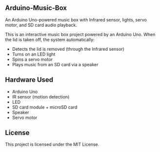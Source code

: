 ## Arduino-Music-Box
An Arduino Uno-powered music box with Infrared sensor, lights, servo motor, and SD card audio playback.

This is an interactive music box project powered by an Arduino Uno.
When the lid is taken off, the system automatically:
- Detects the lid is removed (through the Infrared sensor)
- Turns on an LED light
- Spins a servo motor
- Plays music from an SD card via a speaker

## Hardware Used
- Arduino Uno
- IR sensor (motion detection)
- LED
- SD card module + microSD card
- Speaker
- Servo motor

## License
This project is licensed under the MIT License.

